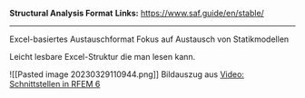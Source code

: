 **Structural Analysis Format**
**Links:**
https://www.saf.guide/en/stable/

---
Excel-basiertes Austauschformat
Fokus auf Austausch von Statikmodellen

Leicht lesbare Excel-Struktur die man lesen kann.

![[Pasted image 20230329110944.png]]
Bildauszug aus [Video: Schnittstellen in RFEM 6](https://www.youtube.com/watch?v=1DLkHtTLdEo&ab_channel=DlubalSoftwareDE)


